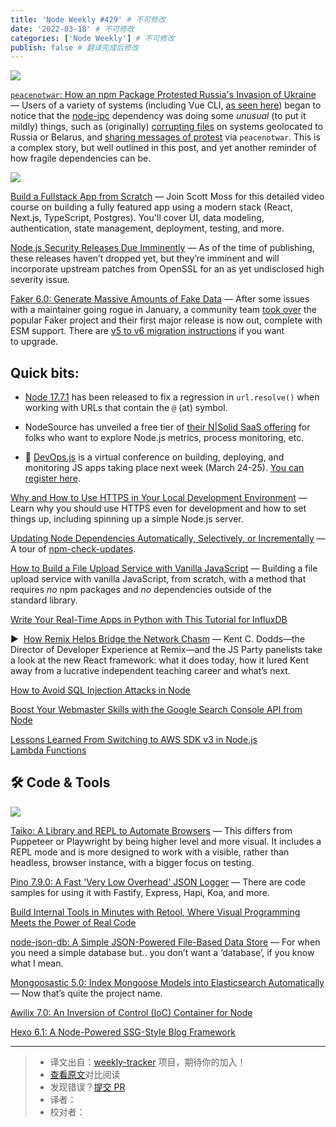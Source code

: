 ```yaml
---
title: 'Node Weekly #429' # 不可修改
date: '2022-03-18' # 不可修改
categories: ['Node Weekly'] # 不可修改
publish: false # 翻译完成后修改
---
```


[![](https://res.cloudinary.com/cpress/image/upload/w_1280,e_sharpen:60/gbahe9yapogrzxxuglio.jpg)](https://nodeweekly.com/link/121114/web)

<!--以上是预览信息，图片一张或限制百字左右，前者优先，全文请使用二级及以下标题-->
<!-- more -->

[`peacenotwar`: How an npm Package Protested Russia's Invasion of Ukraine](https://nodeweekly.com/link/121114/web "snyk.io") — Users of a variety of systems (including Vue CLI, [as seen here](https://nodeweekly.com/link/121115/web)) began to notice that the [node-ipc](https://nodeweekly.com/link/121116/web) dependency was doing some _unusual_ (to put it mildly) things, such as (originally) [corrupting files](https://nodeweekly.com/link/121122/web) on systems geolocated to Russia or Belarus, and [sharing messages of protest](https://nodeweekly.com/link/121118/web) via `peacenotwar`. This is a complex story, but well outlined in this post, and yet another reminder of how fragile dependencies can be.

[![](https://copm.s3.amazonaws.com/3adc1f91.jpg)](https://nodeweekly.com/link/121088/web)

[Build a Fullstack App from Scratch](https://nodeweekly.com/link/121088/web "frontendmasters.com") — Join Scott Moss for this detailed video course on building a fully featured app using a modern stack (React, Next.js, TypeScript, Postgres). You'll cover UI, data modeling, authentication, state management, deployment, testing, and more.

[Node.js Security Releases Due Imminently](https://nodeweekly.com/link/121089/web "nodejs.org") — As of the time of publishing, these releases haven’t dropped yet, but they’re imminent and will incorporate upstream patches from OpenSSL for an as yet undisclosed high severity issue.

[Faker 6.0: Generate Massive Amounts of Fake Data](https://nodeweekly.com/link/121090/web "github.com") — After some issues with a maintainer going rogue in January, a community team [took over](https://nodeweekly.com/link/121091/web) the popular Faker project and their first major release is now out, complete with ESM support. There are [v5 to v6 migration instructions](https://nodeweekly.com/link/121092/web) if you want to upgrade.

## **Quick bits:**

*   [Node 17.7.1](https://nodeweekly.com/link/121093/web) has been released to fix a regression in `url.resolve()` when working with URLs that contain the `@` (at) symbol.
    
*   NodeSource has unveiled a free tier of [their N|Solid SaaS offering](https://nodeweekly.com/link/121094/web) for folks who want to explore Node.js metrics, process monitoring, etc.
    
*   📆 [DevOps.js](https://nodeweekly.com/link/121120/web) is a virtual conference on building, deploying, and monitoring JS apps taking place next week (March 24-25). [You can register here](https://nodeweekly.com/link/121120/web).
    
[Why and How to Use HTTPS in Your Local Development Environment](https://nodeweekly.com/link/121098/web "auth0.com") — Learn why you should use HTTPS even for development and how to set things up, including spinning up a simple Node.js server.

[Updating Node Dependencies Automatically, Selectively, or Incrementally](https://nodeweekly.com/link/121099/web "elijahmanor.com") — A tour of [npm-check-updates](https://nodeweekly.com/link/121100/web).

[How to Build a File Upload Service with Vanilla JavaScript](https://nodeweekly.com/link/121101/web "blog.logrocket.com") — Building a file upload service with vanilla JavaScript, from scratch, with a method that requires _no_ npm packages and _no_ dependencies outside of the standard library.

[Write Your Real-Time Apps in Python with This Tutorial for InfluxDB](https://nodeweekly.com/link/121102/web "www.influxdata.com")

▶  [How Remix Helps Bridge the Network Chasm](https://nodeweekly.com/link/121103/web "changelog.com") — Kent C. Dodds—the Director of Developer Experience at Remix—and the JS Party panelists take a look at the new React framework: what it does today, how it lured Kent away from a lucrative independent teaching career and what’s next.

[How to Avoid SQL Injection Attacks in Node](https://nodeweekly.com/link/121104/web)  

[Boost Your Webmaster Skills with the Google Search Console API from Node](https://nodeweekly.com/link/121105/web)  

[Lessons Learned From Switching to AWS SDK v3 in Node.js Lambda Functions](https://nodeweekly.com/link/121106/web)  

## 🛠 Code & Tools

[![](https://res.cloudinary.com/cpress/image/upload/w_1280,e_sharpen:60/qaublmpmfkvl3rer58fl.jpg)](https://nodeweekly.com/link/121107/web)

[Taiko: A Library and REPL to Automate Browsers](https://nodeweekly.com/link/121107/web "github.com") — This differs from Puppeteer or Playwright by being higher level and more visual. It includes a REPL mode and is more designed to work with a visible, rather than headless, browser instance, with a bigger focus on testing.

[Pino 7.9.0: A Fast 'Very Low Overhead' JSON Logger](https://nodeweekly.com/link/121108/web "github.com") — There are code samples for using it with Fastify, Express, Hapi, Koa, and more.

[Build Internal Tools in Minutes with Retool, Where Visual Programming Meets the Power of Real Code](https://nodeweekly.com/link/121109/web "retool.com")

[node-json-db: A Simple JSON-Powered File-Based Data Store](https://nodeweekly.com/link/121110/web "github.com") — For when you need a simple database but.. you don’t want a ‘database’, if you know what I mean.

[Mongoosastic 5.0: Index Mongoose Models into Elasticsearch Automatically](https://nodeweekly.com/link/121111/web) — Now that’s quite the project name.  

[Awilix 7.0: An Inversion of Control (IoC) Container for Node](https://nodeweekly.com/link/121112/web)  

[Hexo 6.1: A Node-Powered SSG-Style Blog Framework](https://nodeweekly.com/link/121113/web)  

---
> * 译文出自：[weekly-tracker](https://github.com/FEDarling/weekly-tracker) 项目，期待你的加入！
> * [查看原文](https://nodeweekly.com/issues/429)对比阅读
> * 发现错误？[提交 PR](https://github.com/FEDarling/weekly-tracker/blob/main/weeklys/node_weekly/429)
> * 译者：
> * 校对者：
